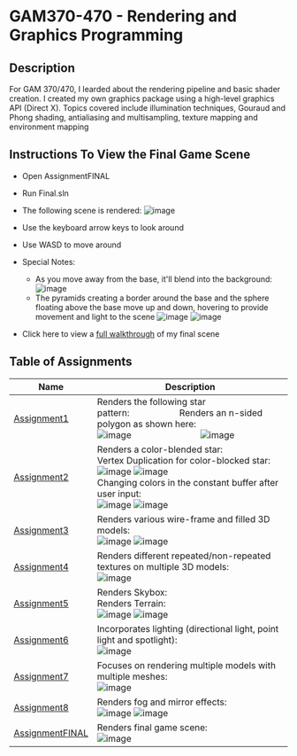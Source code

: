 # GAM370-470 - Rendering and Graphics Programming
## Description
For GAM 370/470, I learded about the rendering pipeline and basic shader creation. I created my own graphics package using a high-level graphics API (Direct X). Topics covered include illumination techniques, Gouraud and Phong shading, antialiasing and multisampling, texture mapping and environment mapping
## Instructions To View the Final Game Scene
* Open AssignmentFINAL
* Run Final.sln
* The following scene is rendered:
![image](https://github.com/Waachel/GAM370-470/assets/12739252/312793ba-4254-4848-b206-41f3455b0754)
* Use the keyboard arrow keys to look around
* Use WASD to move around
* Special Notes:
  * As you move away from the base, it'll blend into the background:
  ![image](https://github.com/Waachel/GAM370-470/assets/12739252/59214442-6192-424f-9f76-313da303c306)
  * The pyramids creating a border around the base and the sphere floating above the base move up and down, hovering to provide movement and light to the scene
  ![image](https://github.com/Waachel/GAM370-470/assets/12739252/4ab21848-2a92-43bb-943d-54b4c7c30dc8)
![image](https://github.com/Waachel/GAM370-470/assets/12739252/aba80d76-73d6-43cc-a82a-476058781d12)

* Click here to view a [full walkthrough](https://www.youtube.com/watch?v=FP20knNZvTw) of my final scene

## Table of Assignments
| Name            | Description |
| --------------- | ----------- |
| [Assignment1](https://github.com/Waachel/GAM370-470/tree/main/Assignment1)     | Renders the following star pattern:&nbsp;&nbsp;&nbsp;&nbsp;&nbsp;&nbsp;&nbsp;&nbsp;&nbsp;&nbsp;&nbsp;&nbsp;&nbsp;&nbsp;&nbsp;&nbsp;&nbsp;&nbsp;&nbsp;&nbsp; Renders an n-sided polygon as shown here:<br> ![image](https://github.com/Waachel/GAM370-470/assets/12739252/a7f74c2f-0e3e-445f-a960-64b2f727bcc3) &nbsp;&nbsp;&nbsp;&nbsp;&nbsp;&nbsp;&nbsp;&nbsp;&nbsp;&nbsp;&nbsp;&nbsp;&nbsp;&nbsp;&nbsp;&nbsp;&nbsp;&nbsp;&nbsp;&nbsp;&nbsp;&nbsp;&nbsp;&nbsp;&nbsp;&nbsp;&nbsp;&nbsp;![image](https://github.com/Waachel/GAM370-470/assets/12739252/72163624-7f7a-4af3-820a-7702bebb8233)|
| [Assignment2](https://github.com/Waachel/GAM370-470/tree/main/Assignment2)     | Renders a color-blended star: &nbsp;&nbsp;&nbsp;&nbsp;&nbsp;&nbsp;&nbsp;&nbsp;&nbsp;&nbsp;&nbsp;&nbsp;&nbsp;&nbsp; Vertex Duplication for color-blocked star: <br> ![image](https://github.com/Waachel/GAM370-470/assets/12739252/2788e052-171d-4d78-b407-b5695cc5a272) ![image](https://github.com/Waachel/GAM370-470/assets/12739252/8e6e1a3b-eb15-40c1-ae38-f1baa4de596a) <br> Changing colors in the constant buffer after user input: <br> ![image](https://github.com/Waachel/GAM370-470/assets/12739252/27171658-dc2a-4a25-b842-0b58c39151f9) ![image](https://github.com/Waachel/GAM370-470/assets/12739252/de621961-7672-4642-8002-9efd0def42e4)|
| [Assignment3](https://github.com/Waachel/GAM370-470/tree/main/Assignment3)     | Renders various wire-frame and filled 3D models: <br> ![image](https://github.com/Waachel/GAM370-470/assets/12739252/1f79eab7-19ec-4535-a27a-3bf8c4782e3f) ![image](https://github.com/Waachel/GAM370-470/assets/12739252/930de03f-86dc-4925-8268-e2311d85f68e)|
| [Assignment4](https://github.com/Waachel/GAM370-470/tree/main/Assignment4)     | Renders different repeated/non-repeated textures on multiple 3D models:  <br> ![image](https://github.com/Waachel/GAM370-470/assets/12739252/56b59390-8ef7-4689-b36f-19973e5e03e5)|
| [Assignment5](https://github.com/Waachel/GAM370-470/tree/main/Assignment5)     | Renders Skybox: &nbsp;&nbsp;&nbsp;&nbsp;&nbsp;&nbsp;&nbsp;&nbsp;&nbsp;&nbsp;&nbsp;&nbsp;&nbsp;&nbsp;&nbsp;&nbsp;&nbsp;&nbsp;&nbsp;&nbsp;&nbsp;&nbsp;&nbsp;&nbsp;&nbsp;&nbsp;&nbsp;&nbsp;&nbsp;&nbsp;&nbsp;&nbsp;&nbsp;&nbsp;&nbsp;&nbsp;&nbsp; Renders Terrain: <br> ![image](https://github.com/Waachel/GAM370-470/assets/12739252/e42d5ee3-0481-4059-8759-e428afb3f92f) ![image](https://github.com/Waachel/GAM370-470/assets/12739252/515ee1bf-0834-48c0-912b-b8b856d82578)|
| [Assignment6](https://github.com/Waachel/GAM370-470/tree/main/Assignment6)     | Incorporates lighting (directional light, point light and spotlight): <br> ![image](https://github.com/Waachel/GAM370-470/assets/12739252/8a831099-0741-4098-96b3-188694db0af1)|
| [Assignment7](https://github.com/Waachel/GAM370-470/tree/main/Assignment7)     | Focuses on rendering multiple models with multiple meshes: <br> ![image](https://github.com/Waachel/GAM370-470/assets/12739252/2c8d34e0-5d0b-494f-b547-a6cbfff287db)|
| [Assignment8](https://github.com/Waachel/GAM370-470/tree/main/Assignment8)     | Renders fog and mirror effects: <br> ![image](https://github.com/Waachel/GAM370-470/assets/12739252/1f223c33-6268-4e10-9d75-a7e4e07cd4aa) ![image](https://github.com/Waachel/GAM370-470/assets/12739252/abbd53ce-7f4c-4ce9-8a8a-223d7f78241c) |
| [AssignmentFINAL](https://github.com/Waachel/GAM370-470/tree/main/AssignmentFINAL) | Renders final game scene: <br> ![image](https://github.com/Waachel/GAM370-470/assets/12739252/04da7a7a-6b80-4fe0-a7af-53349a820ecc)|

